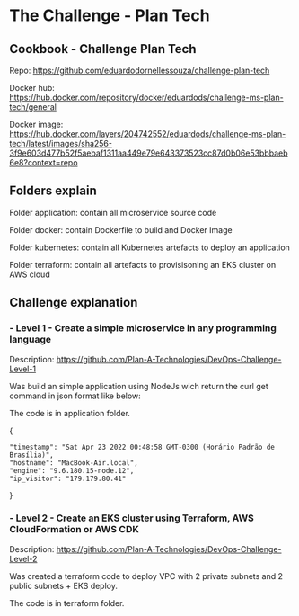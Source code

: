 # The Challenge - Plan Tech
## Cookbook - Challenge Plan Tech
Repo: https://github.com/eduardodornellessouza/challenge-plan-tech

Docker hub: https://hub.docker.com/repository/docker/eduardods/challenge-ms-plan-tech/general

Docker image: https://hub.docker.com/layers/204742552/eduardods/challenge-ms-plan-tech/latest/images/sha256-3f9e603d477b52f5aebaf1311aa449e79e643373523cc87d0b06e53bbbaeb6e8?context=repo

## Folders explain
Folder application: contain all microservice source code 

Folder docker: contain Dockerfile to build and Docker Image

Folder kubernetes: contain all Kubernetes artefacts to deploy an application

Folder terraform: contain all artefacts to provisisoning an EKS cluster on AWS cloud

## Challenge explanation
### - Level 1 - Create a simple microservice in any programming language
Description: https://github.com/Plan-A-Technologies/DevOps-Challenge-Level-1

Was build an simple application using NodeJs wich return the curl get command in json format like below:

The code is in application folder.

{

    "timestamp": "Sat Apr 23 2022 00:48:58 GMT-0300 (Horário Padrão de Brasília)",
    "hostname": "MacBook-Air.local",
    "engine": "9.6.180.15-node.12",
    "ip_visitor": "179.179.80.41"   

}

### - Level 2 - Create an EKS cluster using Terraform, AWS CloudFormation or AWS CDK
Description: https://github.com/Plan-A-Technologies/DevOps-Challenge-Level-2

Was created a terraform code to deploy VPC with 2 private subnets and 2 public subnets + EKS deploy.

The code is in terraform folder.
